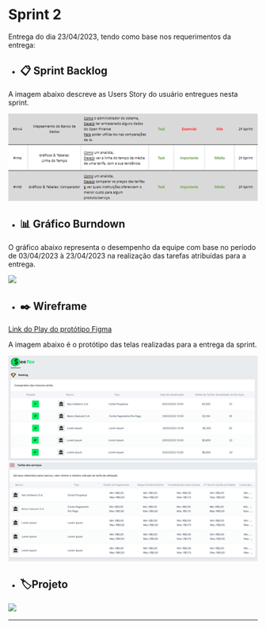 # Sprint 2

Entrega do dia 23/04/2023, tendo como base nos requerimentos da entrega:

- ## 📋 Sprint Backlog

A imagem abaixo descreve as Users Story do usuário entregues nesta sprint.

<div align=center>
    <img src='../Sprint 2/Imagens/Backlog S2.png'>
</div>

- ## 📊 Gráfico Burndown

O gráfico abaixo representa o desempenho da equipe com base no período de 03/04/2023 à 23/04/2023 na realização das tarefas atribuídas para a entrega.

![](https://user-images.githubusercontent.com/111800315/233956729-b98679f5-aecd-4643-a2c2-b0493076e10c.png)

- ## ✒️ Wireframe

<a href="https://www.figma.com/proto/2iz4Cag4lDaoAkmWGajaoD/SeeTax?node-id=302-988&scaling=scale-down-width&page-id=0%3A1&starting-point-node-id=302%3A988&show-proto-sidebar=1&hide-ui=1">Link do Play do protótipo Figma</a>

A imagem abaixo é o protótipo das telas realizadas para a entrega da sprint.
<div align='center'>
    <img src='./Imagens/Imagem1.png'>
    <img src='./Imagens/Imagem2.png'>
</div>



- ## 🏷️Projeto 

[![](https://img.shields.io/badge/GitHub%20Sprint%202%20Version-100000?style=for-the-badge&logo=github&logoColor=white)](https://github.com/Sarah781/API-6-SeeTax/releases/tag/v1.1.0)

<hr>
